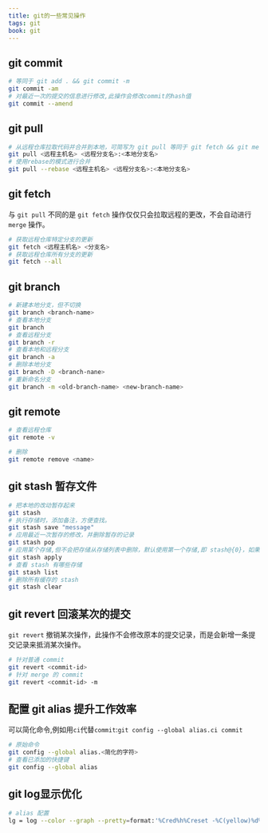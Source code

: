 ```yaml
---
title: git的一些常见操作
tags: git
book: git
---
```


## git commit

```sh
# 等同于 git add . && git commit -m
git commit -am
# 对最近一次的提交的信息进行修改,此操作会修改commit的hash值
git commit --amend
```

## git pull

```sh
# 从远程仓库拉取代码并合并到本地，可简写为 git pull 等同于 git fetch && git merge 
git pull <远程主机名> <远程分支名>:<本地分支名>
# 使用rebase的模式进行合并
git pull --rebase <远程主机名> <远程分支名>:<本地分支名>
```

## git fetch

与 `git pull` 不同的是 `git fetch` 操作仅仅只会拉取远程的更改，不会自动进行 `merge` 操作。

```sh
# 获取远程仓库特定分支的更新
git fetch <远程主机名> <分支名>
# 获取远程仓库所有分支的更新
git fetch --all
```
## git branch

```sh
# 新建本地分支，但不切换
git branch <branch-name> 
# 查看本地分支
git branch
# 查看远程分支
git branch -r
# 查看本地和远程分支
git branch -a
# 删除本地分支
git branch -D <branch-nane>
# 重新命名分支
git branch -m <old-branch-name> <new-branch-name>
```
## git remote

```sh
# 查看远程仓库
git remote -v

# 删除
git remote remove <name>
```

## git stash 暂存文件

```sh
# 把本地的改动暂存起来
git stash 
# 执行存储时，添加备注，方便查找。
git stash save "message" 
# 应用最近一次暂存的修改，并删除暂存的记录
git stash pop
# 应用某个存储,但不会把存储从存储列表中删除，默认使用第一个存储,即 stash@{0}，如果要使用其他个，git stash apply stash@{$num}
git stash apply
# 查看 stash 有哪些存储
git stash list
# 删除所有缓存的 stash
git stash clear
```

## git revert 回滚某次的提交

`git revert` 撤销某次操作，此操作不会修改原本的提交记录，而是会新增一条提交记录来抵消某次操作。

```sh
# 针对普通 commit
git revert <commit-id> 
# 针对 merge 的 commit
git revert <commit-id> -m 
```

## 配置 git alias 提升工作效率

可以简化命令,例如用`ci`代替`commit`:`git config --global alias.ci commit`

```sh
# 原始命令
git config --global alias.<简化的字符> 
# 查看已添加的快捷键
git config --global alias
```

## git log显示优化

```sh
# alias 配置
lg = log --color --graph --pretty=format:'%Cred%h%Creset -%C(yellow)%d%Creset %s %Cgreen(%cr) %C(bold blue)<%an>%Creset' --abbrev-commit
```